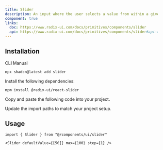 ```yaml
---
title: Slider
description: An input where the user selects a value from within a given range.
component: true
links:
  doc: https://www.radix-ui.com/docs/primitives/components/slider
  api: https://www.radix-ui.com/docs/primitives/components/slider#api-reference
---
```


<ComponentPreview
  name="slider-demo"
  title="A slider with different values and ranges."
  description="A slider with different values and ranges."
/>

## Installation

<CodeTabs>

<TabsList>
  <TabsTrigger value="cli">CLI</TabsTrigger>
  <TabsTrigger value="manual">Manual</TabsTrigger>
</TabsList>
<TabsContent value="cli">

```bash
npx shadcn@latest add slider
```

</TabsContent>

<TabsContent value="manual">

<Steps>

<Step>Install the following dependencies:</Step>

```bash
npm install @radix-ui/react-slider
```

<Step>Copy and paste the following code into your project.</Step>

<ComponentSource name="slider" title="components/ui/slider.tsx" />

<Step>Update the import paths to match your project setup.</Step>

</Steps>

</TabsContent>

</CodeTabs>

## Usage

```tsx showLineNumbers
import { Slider } from "@/components/ui/slider"
```

```tsx showLineNumbers
<Slider defaultValue={[50]} max={100} step={1} />
```
